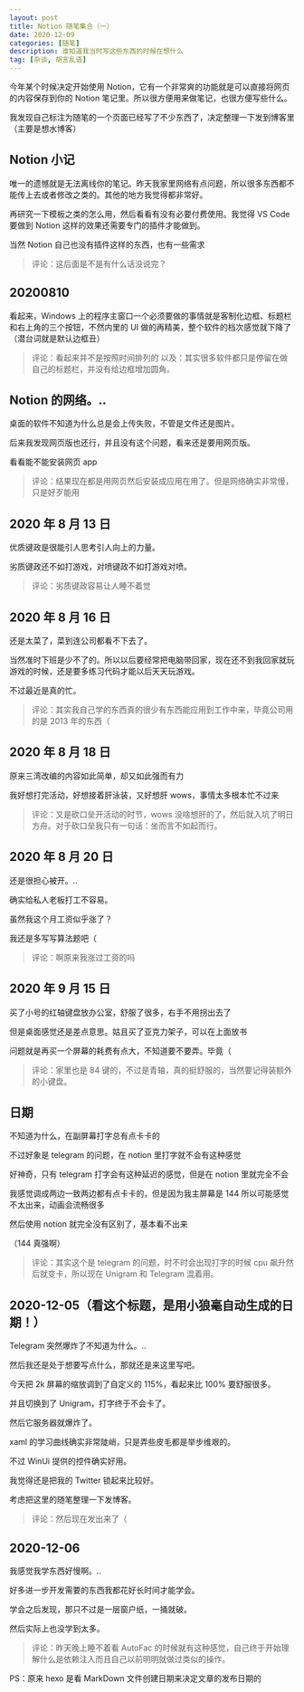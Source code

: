 ```yaml
---
layout: post
title: Notion 随笔集合（一）
date: 2020-12-09
categories: [随笔]
description: 谁知道我当时写这些东西的时候在想什么
tag: [杂谈, 胡言乱语]
---
```


今年某个时候决定开始使用 Notion，它有一个非常爽的功能就是可以直接将网页的内容保存到你的 Notion 笔记里。所以很方便用来做笔记，也很方便写些什么。

我发现自己标注为随笔的一个页面已经写了不少东西了，决定整理一下发到博客里（主要是想水博客）

## Notion 小记

唯一的遗憾就是无法离线你的笔记。昨天我家里网络有点问题，所以很多东西都不能传上去或者修改之类的。其他的地方我觉得都非常好。

再研究一下模板之类的怎么用，然后看看有没有必要付费使用。我觉得 VS Code 要做到 Notion 这样的效果还需要专门的插件才能做到。

当然 Notion 自己也没有插件这样的东西，也有一些需求

> 评论：这后面是不是有什么话没说完？

## 20200810

看起来，Windows 上的程序主窗口一个必须要做的事情就是客制化边框、标题栏和右上角的三个按钮，不然内里的 UI 做的再精美，整个软件的档次感觉就下降了（潜台词就是默认边框丑）

> 评论：看起来并不是按照时间排列的
> 以及：其实很多软件都只是停留在做自己的标题栏，并没有给边框增加圆角。

## Notion 的网络。..

桌面的软件不知道为什么总是会上传失败，不管是文件还是图片。

后来我发现网页版也还行，并且没有这个问题，看来还是要用网页版。

看看能不能安装网页 app

> 评论：结果现在都是用网页然后安装成应用在用了。但是网络确实非常慢，只是好歹能用

## 2020 年 8 月 13 日

优质键政是很能引人思考引人向上的力量。

劣质键政还不如打游戏，对喷键政不如打游戏对喷。

> 评论：劣质键政容易让人睡不着觉

## 2020 年 8 月 16 日

还是太菜了，菜到连公司都看不下去了。

当然准时下班是少不了的。所以以后要经常把电脑带回家，现在还不到我回家就玩游戏的时候，还是要多练习代码才能以后天天玩游戏。

不过最近是真的忙。

> 评论：其实我自己学的东西真的很少有东西能应用到工作中来，毕竟公司用的是 2013 年的东西（

## 2020 年 8 月 18 日

原来三湾改编的内容如此简单，却又如此强而有力

我好想打完活动，好想接着肝泳装，又好想肝 wows，事情太多根本忙不过来

> 评论：又是砍口垒开活动的时节，wows 没啥想肝的了，然后就入坑了明日方舟。对于砍口垒我只有一句话：坐而言不如起而行。

## 2020 年 8 月 20 日

还是很担心被开。..

确实给私人老板打工不容易。

虽然我这个月工资似乎涨了？

我还是多写写算法题吧（

> 评论：啊原来我涨过工资的吗

## 2020 年 9 月 15 日

买了小号的红轴键盘放办公室，舒服了很多，右手不用拐出去了

但是桌面感觉还是差点意思。姑且买了亚克力架子，可以在上面放书

问题就是再买一个屏幕的耗费有点大，不知道要不要弄。毕竟（

> 评论：家里也是 84 键的，不过是青轴，真的挺舒服的，当然要记得装额外的小键盘。

## 日期

不知道为什么，在副屏幕打字总有点卡卡的

不过好象是 telegram 的问题，在 notion 里打字就不会有这种感觉

好神奇，只有 telegram 打字会有这种延迟的感觉，但是在 notion 里就完全不会

我感觉调成两边一致两边都有点卡卡的，但是因为我主屏幕是 144 所以可能感觉不太出来，动画会流畅很多

然后使用 notion 就完全没有区别了，基本看不出来

（144 真强啊）

> 评论：其实这个是 telegram 的问题，时不时会出现打字的时候 cpu 飙升然后就变卡，所以现在 Unigram 和 Telegram 混着用。

## 2020-12-05（看这个标题，是用小狼毫自动生成的日期！）

Telegram 突然爆炸了不知道为什么。..

然后我还是处于想要写点什么，那就还是来这里写吧。

今天把 2k 屏幕的缩放调到了自定义的 115%，看起来比 100% 要舒服很多。

并且切换到了 Unigram，打字终于不会卡了。

然后它服务器就爆炸了。

xaml 的学习曲线确实非常陡峭，只是弄些皮毛都是举步维艰的。

不过 WinUi 提供的控件确实好用。

我觉得还是把我的 Twitter 锁起来比较好。

考虑把这里的随笔整理一下发博客。

> 评论：然后现在发出来了（

## 2020-12-06

我感觉我学东西好慢啊。..

好多进一步开发需要的东西我都花好长时间才能学会。

学会之后发现，那只不过是一层窗户纸，一捅就破。

然后实际上也没学到太多。

> 评论：昨天晚上睡不着看 AutoFac 的时候就有这种感觉，自己终于开始理解什么是依赖注入而且自己以前明明就做过类似的操作。

PS：原来 hexo 是看 MarkDown 文件创建日期来决定文章的发布日期的
